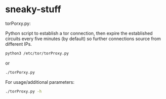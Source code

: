 # sneaky-stuff

torPorxy.py:

Python script to establish a tor connection, then expire the established circuits every five minutes (by default) so further connections source from different IPs.

```sh
python3 /etc/tor/torProxy.py
```

or 
```sh
./torPorxy.py
```

For usage/additional parameters:
```sh
./torProxy.py -h
```
